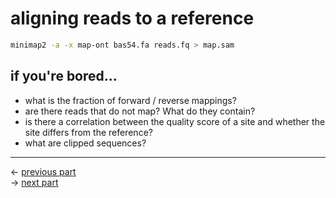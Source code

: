 # aligning reads to a reference


```sh
minimap2 -a -x map-ont bas54.fa reads.fq > map.sam
```



## if you're bored...

- what is the fraction of forward / reverse mappings?
- are there reads that do not map? What do they contain?
- is there a correlation between the quality score of a site and whether the site differs from the reference?
- what are clipped sequences?

___

$\leftarrow$ [previous part](note1.md) \
$\rightarrow$ [next part](note3.md)